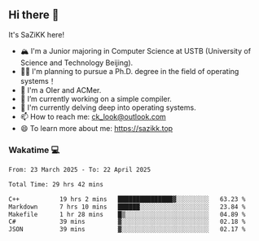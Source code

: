 ## Hi there 👋

It's SaZiKK here!

- 🏔️ I'm a Junior majoring in Computer Science  at USTB (University of Science and Technology Beijing).
- 🧑‍🎓 I'm planning to pursue a Ph.D. degree in the field of operating systems！
- 🚀 I'm a OIer and ACMer.
- 🔭 I’m currently working on a simple compiler.
- 🌱 I'm currently delving deep into operating systems.
- 📫 How to reach me: ck_look@outlook.com
- 😄 To learn more about me: https://sazikk.top

  
<!--
**SaZiKK/SaZiKK** is a ✨ _special_ ✨ repository because its `README.md` (this file) appears on your GitHub profile.

Here are some ideas to get you started:

- 🔭 I’m currently working on ...
- 🌱 I’m currently learning ...
- 👯 I’m looking to collaborate on ...
- 🤔 I’m looking for help with ...
- 💬 Ask me about ...
- 📫 How to reach me: ...
- 😄 Pronouns: ...
- ⚡ Fun fact: ...
-->

### Wakatime 💻

<!--START_SECTION:waka-->

```txt
From: 23 March 2025 - To: 22 April 2025

Total Time: 29 hrs 42 mins

C++           19 hrs 2 mins   ███████████████▓░░░░░░░░░   63.23 %
Markdown      7 hrs 10 mins   ██████░░░░░░░░░░░░░░░░░░░   23.84 %
Makefile      1 hr 28 mins    █▒░░░░░░░░░░░░░░░░░░░░░░░   04.89 %
C#            39 mins         ▓░░░░░░░░░░░░░░░░░░░░░░░░   02.18 %
JSON          39 mins         ▓░░░░░░░░░░░░░░░░░░░░░░░░   02.17 %
```

<!--END_SECTION:waka-->
